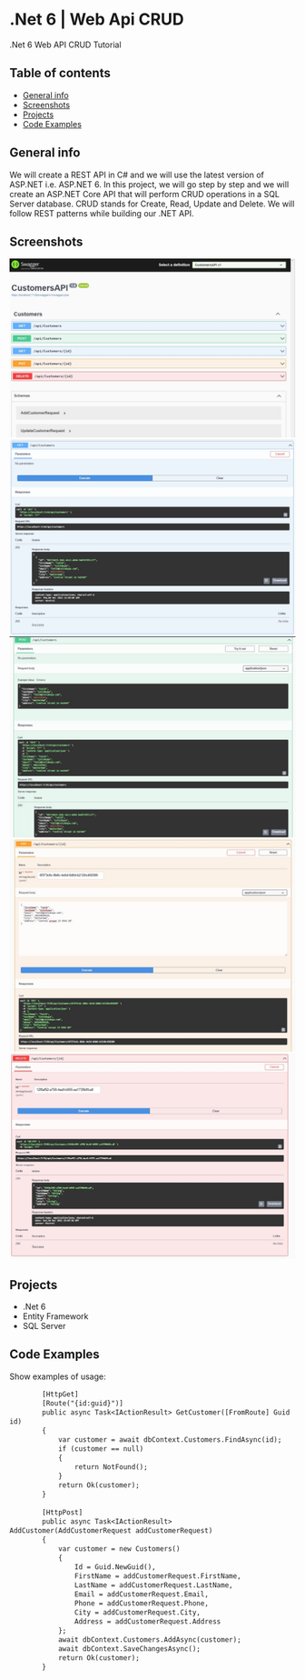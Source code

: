 # .Net 6 | Web Api CRUD
.Net 6 Web API CRUD Tutorial


## Table of contents
* [General info](#general-info)
* [Screenshots](#screenshots)
* [Projects](#Projects)
* [Code Examples](#code-examples)

## General info
We will create a REST API in C# and we will use the latest version of ASP.NET i.e. ASP.NET 6.
In this project, we will go step by step and we will create an ASP.NET Core API that will perform CRUD operations in a SQL Server database.
CRUD stands for Create, Read, Update and Delete.
We will follow REST patterns while building our .NET API.


## Screenshots
![Example screenshot](screenshort/screen-allApi.jpg)
![Example screenshot](screenshort/screen-get.jpg)
![Example screenshot](screenshort/screen-post.jpg)
![Example screenshot](screenshort/screen-put.jpg)
![Example screenshot](screenshort/screen-delete.jpg)



## Projects
- .Net 6
- Entity Framework
- SQL Server


## Code Examples
Show examples of usage:
```
        [HttpGet]
        [Route("{id:guid}")]
        public async Task<IActionResult> GetCustomer([FromRoute] Guid id)
        {
            var customer = await dbContext.Customers.FindAsync(id);
            if (customer == null)
            {
                return NotFound();
            }
            return Ok(customer);
        }

        [HttpPost]
        public async Task<IActionResult> AddCustomer(AddCustomerRequest addCustomerRequest)
        {
            var customer = new Customers()
            {
                Id = Guid.NewGuid(),
                FirstName = addCustomerRequest.FirstName,
                LastName = addCustomerRequest.LastName,
                Email = addCustomerRequest.Email,
                Phone = addCustomerRequest.Phone,
                City = addCustomerRequest.City,
                Address = addCustomerRequest.Address
            };
            await dbContext.Customers.AddAsync(customer);
            await dbContext.SaveChangesAsync();
            return Ok(customer);
        }
```
